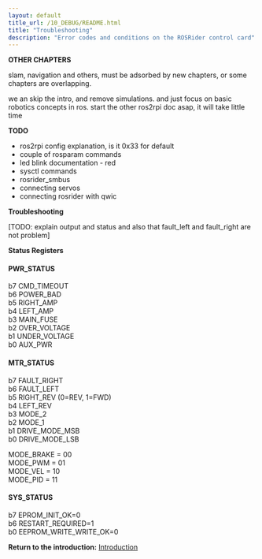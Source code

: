 ```yaml
---
layout: default
title_url: /10_DEBUG/README.html
title: "Troubleshooting"
description: "Error codes and conditions on the ROSRider control card"
---
```


__OTHER CHAPTERS__

slam, navigation and others, must be adsorbed by new chapters, or
some chapters are overlapping.

we an skip the intro, and remove simulations. and just focus on basic robotics concepts in ros.
start the other ros2rpi doc asap, it will take little time

__TODO__

- ros2rpi config explanation, is it 0x33 for default
- couple of rosparam commands
- led blink documentation - red
- sysctl commands
- rosrider_smbus
- connecting servos
- connecting rosrider with qwic


__Troubleshooting__

[TODO: explain output and status and also that fault_left and fault_right are not problem]

__Status Registers__

#### PWR_STATUS

b7	CMD_TIMEOUT  
b6	POWER_BAD  
b5	RIGHT_AMP  
b4	LEFT_AMP  
b3	MAIN_FUSE  
b2	OVER_VOLTAGE  
b1	UNDER_VOLTAGE  
b0	AUX_PWR  

#### MTR_STATUS

b7	FAULT_RIGHT  
b6	FAULT_LEFT  
b5	RIGHT_REV (0=REV, 1=FWD)  
b4	LEFT_REV  
b3	MODE_2  
b2	MODE_1  
b1      DRIVE_MODE_MSB  
b0	DRIVE_MODE_LSB  

MODE_BRAKE = 00  
MODE_PWM   = 01  
MODE_VEL   = 10  
MODE_PID   = 11  

#### SYS_STATUS

b7	EPROM_INIT_OK=0  
b6	RESTART_REQUIRED=1  
b0	EEPROM_WRITE_WRITE_OK=0  

__Return to the introduction:__ [Introduction](../README.md)
